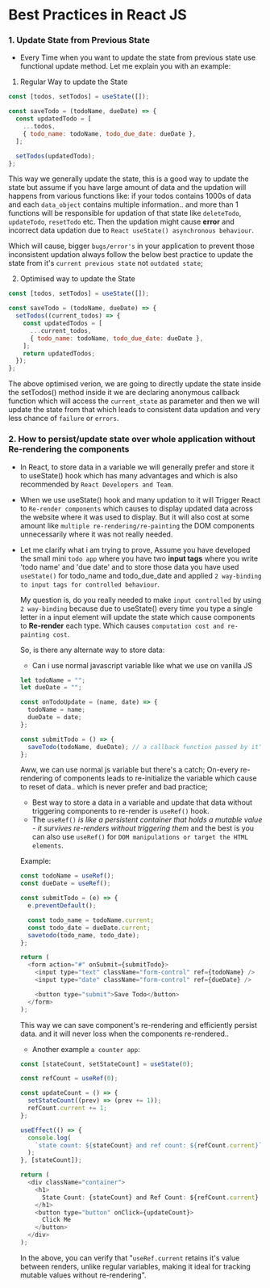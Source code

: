 # Best Practices in React JS

### 1. Update State from Previous State

- Every Time when you want to update the state from previous state use functional update method. Let me explain you with an example:

1.  Regular Way to update the State

```javascript
const [todos, setTodos] = useState([]);

const saveTodo = (todoName, dueDate) => {
  const updatedTodo = [
    ...todos,
    { todo_name: todoName, todo_due_date: dueDate },
  ];

  setTodos(updatedTodo);
};
```

This way we generally update the state, this is a good way to update the state but assume if you have large amount of data and the updation will happens from various functions like: if your todos contains 1000s of data and each `data_object` contains multiple information.. and more than 1 functions will be responsible for updation of that state like `deleteTodo`, `updateTodo`, `resetTodo` etc. Then the updation might cause **error** and incorrect data updation due to `React useState() asynchronous behaviour`.

Which will cause, bigger `bugs/error's` in your application to prevent those inconsistent updation always follow the below best practice to update the state from it's `current previous state` not `outdated state`;

2.  Optimised way to update the State

```javascript
const [todos, setTodos] = useState([]);

const saveTodo = (todoName, dueDate) => {
  setTodos((current_todos) => {
    const updatedTodos = [
      ...current_todos,
      { todo_name: todoName, todo_due_date: dueDate },
    ];
    return updatedTodos;
  });
};
```

The above optimised verion, we are going to directly update the state inside the setTodos() method inside it we are declaring anonymous callback function which will access the `current_state` as parameter and then we will update the state from that which leads to consistent data updation and very less chance of `failure` or `errors`.

### 2. How to persist/update state over whole application without Re-rendering the components

- In React, to store data in a variable we will generally prefer and store it to useState() hook which has many advantages and which is also recommended by `React Developers and Team`.

- When we use useState() hook and many updation to it will Trigger React to `Re-render components` which causes to display updated data across the website where it was used to display. But it will also cost at some amount like `multiple re-rendering/re-painting` the DOM components unnecessarily where it was not really needed.

- Let me clarify what i am trying to prove, Assume you have developed the small mini `todo app` where you have two **input tags** where you write 'todo name' and 'due date' and to store those data you have used `useState()` for todo_name and todo_due_date and applied `2 way-binding to input tags for controlled behaviour`.

  My question is, do you really needed to make `input controlled` by using `2 way-binding` because due to useState() every time you type a single letter in a input element will update the state which cause components to **Re-render** each type. Which causes `computation cost and re-painting cost`.

  So, is there any alternate way to store data:

  - Can i use normal javascript variable like what we use on vanilla JS

  ```javascript
  let todoName = "";
  let dueDate = "";

  const onTodoUpdate = (name, date) => {
    todoName = name;
    dueDate = date;
  };

  const submitTodo = () => {
    saveTodo(todoName, dueDate); // a callback function passed by it's parent component which store this todo to todos array
  };
  ```

  Aww, we can use normal js variable but there's a catch; On-every re-rendering of components leads to re-initialize the variable which cause to reset of data.. which is never prefer and bad practice;

  - Best way to store a data in a variable and update that data without triggering components to re-render is `useRef()` hook.
  - The `useRef()` _is like a persistent container that holds a mutable value - it survives re-renders without triggering them_ and the best is you can also use `useRef()` for `DOM manipulations or target the HTML elements`.

  Example:

  ```javascript
  const todoName = useRef();
  const dueDate = useRef();

  const submitTodo = (e) => {
    e.preventDefault();

    const todo_name = todoName.current;
    const todo_date = dueDate.current;
    savetodo(todo_name, todo_date);
  };

  return (
    <form action="#" onSubmit={submitTodo}>
      <input type="text" className="form-control" ref={todoName} />
      <input type="date" className="form-control" ref={dueDate} />

      <button type="submit">Save Todo</button>
    </form>
  );
  ```

  This way we can save component's re-rendering and efficiently persist data. and it will never loss when the components re-rendered..

  - Another example `a counter app`:

  ```javascript
  const [stateCount, setStateCount] = useState(0);

  const refCount = useRef(0);

  const updateCount = () => {
    setStateCount((prev) => (prev += 1));
    refCount.current += 1;
  };

  useEffect(() => {
    console.log(
      `state count: ${stateCount} and ref count: ${refCount.current}`
    );
  }, [stateCount]);

  return (
    <div className="container">
      <h1>
        State Count: {stateCount} and Ref Count: ${refCount.current}
      </h1>
      <button type="button" onClick={updateCount}>
        Click Me
      </button>
    </div>
  );
  ```

  In the above, you can verify that "`useRef.current` retains it's value between renders, unlike regular variables, making it ideal for tracking mutable values without re-rendering".
